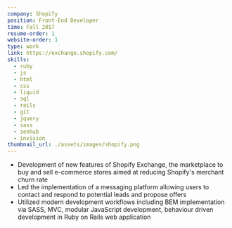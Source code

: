 ```yaml
---
company: Shopify
position: Front-End Developer
time: Fall 2017
resume-order: 1
website-order: 1
type: work
link: https://exchange.shopify.com/
skills:
  - ruby
  - js
  - html
  - css
  - liquid
  - sql
  - rails
  - git
  - jquery
  - sass
  - zenhub
  - invision
thumbnail_url: ./assets/images/shopify.png
---
```

- Development of new features of Shopify Exchange, the marketplace to buy and sell e-commerce stores aimed at reducing Shopify's merchant churn rate
- Led the implementation of a messaging platform allowing users to contact and respond to potential leads and propose offers
- Utilized modern development workflows including BEM implementation via SASS, MVC, modular JavaScript development, behaviour driven development in Ruby on Rails web application